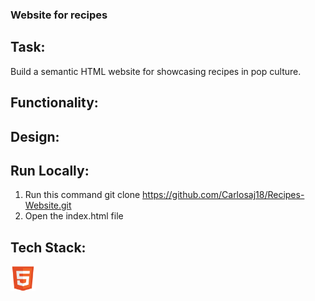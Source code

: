 ### Website for recipes

## Task:

Build a semantic HTML website for showcasing recipes in pop culture.

## Functionality:

## Design:

## Run Locally:

1. Run this command git clone https://github.com/Carlosaj18/Recipes-Website.git
2. Open the index.html file

## Tech Stack:

<img src="https://github.com/devicons/devicon/blob/master/icons/html5/html5-original.svg" title="HTML5" alt="HTML" width="40" height="40"/>&nbsp;


